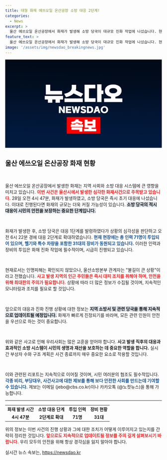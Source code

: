 ```yaml
---
title: 대형 화재 에쓰오일 온산공장 소방 대응 2단계!
categories:
  - News
excerpt: >
  울산 에쓰오일 온산공장에서 화재가 발생해 소방 당국이 대규모 진화 작업에 나섰습니다. 현재 인명피해는 없지만, 불길이 거세 현장 실태가 긴박하게 진행되고 있습니다.
feature_text: >
  울산 에쓰오일 온산공장에서 화재가 발생해 소방 당국이 대규모 진화 작업에 나섰습니다. 현재 인명피해는 없지만, 불길이 거세 현장 실태가 긴박하게 진행되고 있습니다.
image: '/assets/img/newsdao_breakingnews.jpg'
---
```


<p><img src="/assets/img/newsdao_breakingnews.jpg" alt="implanttips 속보" /></p>

<h2 data-ke-size="size26">울산 에쓰오일 온산공장 화재 현황</h2>

<p data-ke-size="size16">&nbsp;</p>

<p>울산 에쓰오일 온산공장에서 발생한 화재는 지역 사회와 소방 대응 시스템에 큰 영향을 미치고 있습니다. <b><span style="color: #ee2323;">이번 사건은 울산시에서 발생한 심각한 화재사건으로 주목받고 있습니다.</span></b> 28일 오전 4시 47분, 화재가 발생하였고, 소방 당국은 즉시 초기 대응에 나섰습니다. 이대로 진행된다면 화재의 규모는 더욱 커질 가능성이 있습니다. <b><span style="background-color: #21538527;">소방 당국의 적시 대응이 시민의 안전을 보장하는 중요한 단계입니다.</span></b> </p>

<p data-ke-size="size16">&nbsp;</p>

<p>화재가 발생한 후, 소방 당국은 대응 1단계를 발령하였다가 상황의 심각성을 판단하고 오전 6시 22분 경에 대응 2단계로 확대하였습니다. <b><span style="color: #1a5490;">현재 현장에는 총 인력 71명이 투입되어 있으며, 헬기와 특수 차량을 포함한 31대의 장비가 동원되고 있습니다.</span></b> 이러한 인력과 장비의 투입은 화재 진화 작업에 필수적이며, 시급히 진행되고 있습니다. </p>

<p data-ke-size="size16">&nbsp;</p>

<p>현재로서는 인명피해는 확인되지 않았으나, 울산소방본부 관계자는 "불길이 큰 상황"이라고 전했습니다. <b><span style="color: #ee2323;">사고 발생 지역의 인근 주민들은 즉시 대피 조치를 취해야 하며, 안전을 위해 최대한의 주의가 필요합니다.</span></b> 상황에 따라 더 많은 정보가 수집될 것이며, 지속적인 모니터링과 조치를 필요로 할 것입니다.</p>

<p data-ke-size="size16">&nbsp;</p>

<p>앞으로의 대응과 진화 진행 상황에 대한 정보는 <b><span style="background-color: #21538527;">지역 소방서 및 관련 당국을 통해 지속적으로 업데이트될 예정입니다.</span></b> 화재가 빠르게 진정되기를 바라며, 모든 관련 인원이 안전을 우선으로 하는 것이 중요합니다. </p>

<p data-ke-size="size16">&nbsp;</p>

<p>위와 같은 사고로 인해 우리사회는 많은 교훈을 얻어야 합니다. <b>사고 발생 직후의 대응과 효과적인 소방 시스템이 시민의 생명과 재산을 보호하는 데 중요한 역할을 합니다.</b> 실시간 부상자 수와 구조 계획은 사건 종료까지 매우 중요한 요소로 작용할 것입니다. </p>

<p data-ke-size="size16">&nbsp;</p>

<p>이와 관련된 리포트는 지속적으로 이어질 것이며, 시민 여러분의 협조도 필수적입니다. <b><span style="color: #1a5490;">각종 비리, 부당대우, 사건사고에 대한 제보를 통해 보다 안전한 사회를 만드는데 기여할 수 있습니다.</span></b> 제보는 이메일 (jebo@cbs.co.kr)이나 카카오톡 (@노컷뉴스)을 통해 가능합니다. </p>

<hr>

<table>
    <tr>
        <td style="text-align: center; height: 17px;"><b>화재 발생 시간</b></td>
        <td style="text-align: center; height: 17px;"><b>소방 대응 단계</b></td>
        <td style="text-align: center; height: 17px;"><b>투입 인력</b></td>
        <td style="text-align: center; height: 17px;"><b>장비 현황</b></td>
    </tr>
    <tr>
        <td style="text-align: center; height: 17px;"><b>4시 47분</b></td>
        <td style="text-align: center; height: 17px;"><b>2단계로 확대</b></td>
        <td style="text-align: center; height: 17px;"><b>71명</b></td>
        <td style="text-align: center; height: 17px;"><b>31대</b></td>
    </tr>
</table>

<p data-ke-size="size16"></p> 

<p>위의 정보는 이번 사건의 진행 상황과 그에 대한 조치가 어떻게 이루어지고 있는지를 간략히 정리한 것입니다. <b><span style="color: #ee2323;">앞으로도 지속적으로 업데이트될 정보를 주의 깊게 살펴보시기 바랍니다.</span></b> 우리 모두의 안전을 위해 항상 경각심을 잃지 말아야 합니다.</p>
실시간 뉴스 속보는, <a href="https://newsdao.kr" rel="dofollow">https://newsdao.kr</a>


